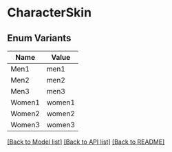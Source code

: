 # CharacterSkin

## Enum Variants

| Name | Value |
|---- | -----|
| Men1 | men1 |
| Men2 | men2 |
| Men3 | men3 |
| Women1 | women1 |
| Women2 | women2 |
| Women3 | women3 |


[[Back to Model list]](../README.md#documentation-for-models) [[Back to API list]](../README.md#documentation-for-api-endpoints) [[Back to README]](../README.md)


